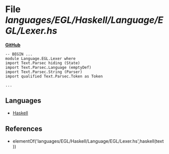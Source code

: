 # File _languages/EGL/Haskell/Language/EGL/Lexer.hs_
**[GitHub](https://github.com/softlang/yas/blob/master/languages/EGL/Haskell/Language/EGL/Lexer.hs)**
```
-- BEGIN ...
module Language.EGL.Lexer where
import Text.Parsec hiding (State)
import Text.Parsec.Language (emptyDef)
import Text.Parsec.String (Parser)
import qualified Text.Parsec.Token as Token

...
```

## Languages
* [Haskell](../languages/Haskell.md)

## References
* elementOf('languages/EGL/Haskell/Language/EGL/Lexer.hs',haskell(text))
